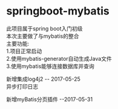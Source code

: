 # springboot-mybatis
此项目属于spring boot入门初级</br>
本次主要做了与mybatis的整合</br>
 主要功能:</br>
 1.项目正常启动</br>
 2.使用mybatis-generator自动生成Java文件</br>
 3.使用mybatis能够连接数据库并查询</br>
 
新增集成log4j2  -- 2017-05-25</br>
异步打印日志</br>

新增myBatis分页插件  --2017-05-31</br>
